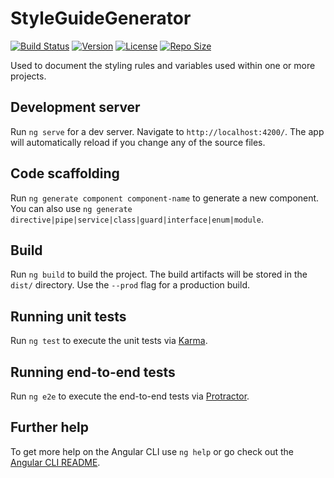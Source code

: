 # StyleGuideGenerator

[![Build Status](https://travis-ci.com/chriso86/style-guide-generator.svg?branch=master)](https://travis-ci.com/chriso86/style-guide-generator)
[![Version](https://img.shields.io/github/tag/chriso86/style-guide-generator.svg?branch=master&label=latest%20version)](https://github.com/chriso86/style-guide-generator/tags)
[![License](https://img.shields.io/github/license/chriso86/style-guide-generator.svg)](https://github.com/chriso86/style-guide-generator)
[![Repo Size](https://img.shields.io/github/repo-size/chriso86/style-guide-generator.svg)](https://github.com/chriso86/style-guide-generator)

Used to document the styling rules and variables used within one or more projects. 

## Development server

Run `ng serve` for a dev server. Navigate to `http://localhost:4200/`. The app will automatically reload if you change any of the source files.

## Code scaffolding

Run `ng generate component component-name` to generate a new component. You can also use `ng generate directive|pipe|service|class|guard|interface|enum|module`.

## Build

Run `ng build` to build the project. The build artifacts will be stored in the `dist/` directory. Use the `--prod` flag for a production build.

## Running unit tests

Run `ng test` to execute the unit tests via [Karma](https://karma-runner.github.io).

## Running end-to-end tests

Run `ng e2e` to execute the end-to-end tests via [Protractor](http://www.protractortest.org/).

## Further help

To get more help on the Angular CLI use `ng help` or go check out the [Angular CLI README](https://github.com/angular/angular-cli/blob/master/README.md).

